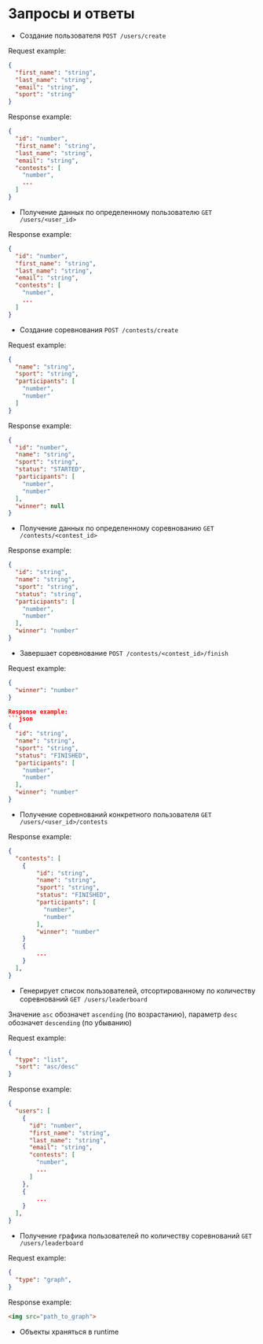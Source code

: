 
# Запросы и ответы

- Создание пользователя `POST /users/create`

Request example:
```json
{
  "first_name": "string",
  "last_name": "string",
  "email": "string",
  "sport": "string"
}
```

Response example:
```json
{
  "id": "number",
  "first_name": "string",
  "last_name": "string",
  "email": "string",
  "contests": [
  	"number",
    ...
  ]
}
```

- Получение данных по определенному пользователю `GET /users/<user_id>`

Response example:
```json
{
  "id": "number",
  "first_name": "string",
  "last_name": "string",
  "email": "string",
  "contests": [
  	"number",
    ...
  ]
}
```

- Создание соревнования `POST /contests/create`

Request example:
```json
{
  "name": "string",
  "sport": "string",
  "participants": [
  	"number",
    "number"
  ]
}
```

Response example:
```json
{
  "id": "number",
  "name": "string",
  "sport": "string",
  "status": "STARTED",
  "participants": [
  	"number",
    "number"
  ],
  "winner": null
}
```

- Получение данных по определенному соревнованию `GET /contests/<contest_id>`

Response example:
```json
{
  "id": "string",
  "name": "string",
  "sport": "string",
  "status": "string",
  "participants": [
  	"number",
    "number"
  ],
  "winner": "number"
}
```

- Завершает соревнование `POST /contests/<contest_id>/finish`

Request example:
```json
{
  "winner": "number"
}

Response example:
```json
{
  "id": "string",
  "name": "string",
  "sport": "string",
  "status": "FINISHED",
  "participants": [
  	"number",
    "number"
  ],
  "winner": "number"
}
```

- Получение соревнований конкретного пользователя `GET /users/<user_id>/contests`

Response example:
```json
{
  "contests": [
  	{
    	"id": "string",
        "name": "string",
        "sport": "string",
        "status": "FINISHED",
        "participants": [
          "number",
          "number"
  		],
  		"winner": "number"
    }
    {
    	...
    }
  ],
}
```

- Генерирует список пользователей, отсортированному по количеству соревнований `GET /users/leaderboard`

Значение `asc` обозначет `ascending` (по возрастанию), параметр `desc` обозначет `descending` (по убыванию)

Request example:
```json
{
  "type": "list",
  "sort": "asc/desc"
}
```

Response example:
```json
{
  "users": [
    {
      "id": "number",
      "first_name": "string",
      "last_name": "string",
      "email": "string",
      "contests": [
        "number",
        ...
      ]
    },
    {
    	...
    }
  ],
}
```

- Получение графика пользователей по количеству соревнований `GET /users/leaderboard`

Request example:
```json
{
  "type": "graph",
}
```

Response example:
```html
<img src="path_to_graph">
```

- Объекты храняться в runtime
